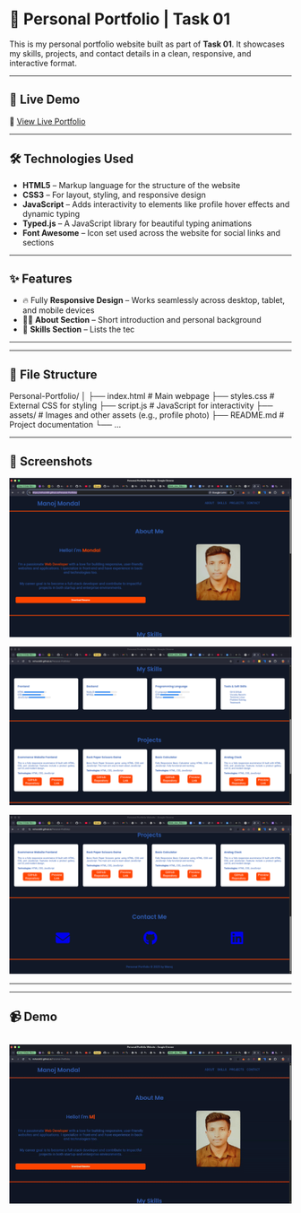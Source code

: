 # 💼 Personal Portfolio | Task 01

This is my personal portfolio website built as part of **Task 01**. It showcases my skills, projects, and contact details in a clean, responsive, and interactive format.

---

## 🚀 Live Demo

🔗 [View Live Portfolio](https://mrhock89.github.io/Personal-Portfolio/)


---

## 🛠️ Technologies Used

- **HTML5** – Markup language for the structure of the website
- **CSS3** – For layout, styling, and responsive design
- **JavaScript** – Adds interactivity to elements like profile hover effects and dynamic typing
- **Typed.js** – A JavaScript library for beautiful typing animations
- **Font Awesome** – Icon set used across the website for social links and sections

---

## ✨ Features

- 🔥 Fully **Responsive Design** – Works seamlessly across desktop, tablet, and mobile devices
- 🙋‍♂️ **About Section** – Short introduction and personal background
- 🧠 **Skills Section** – Lists the tec

---
---
## 📂 File Structure

Personal-Portfolio/
│
├── index.html # Main webpage
├── styles.css # External CSS for styling
├── script.js # JavaScript for interactivity
├── assets/ # Images and other assets (e.g., profile photo)
├── README.md # Project documentation
└── 
...

---

## 📸 Screenshots

![ScreenShots](./ScreenShots/image1.png)

![ScreenShots](./ScreenShots/image2.png)

![ScreenShots](./ScreenShots/image3.png)

---
---
## 📹 Demo
![Demo](./Demo/demo.gif)
---